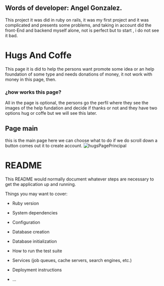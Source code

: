 ## Words of developer: Angel Gonzalez.
This project it was did in ruby on rails, it was my first project and it was complicated and presents some problems, and taking in account did the front-End and backend myself alone, not is perfect but  to start ,  i do not see it bad.

# Hugs And Coffe 

This page it is did to help the persons want promote some idea or an help foundation of some type and needs donations of money,  it not work with money in this page, then. 
### ¿how works this page?
All in the page is optional, the persons go the perfil where they see the images of the help fundation and decide if thanks or not and they have  two options hug or coffe but we will see this later.
## Page main 
this is the main page here we can choose what to do if we do scroll down a button comes out it to create account.
![hugsPagePrincipal](https://user-images.githubusercontent.com/58712435/96074804-87f7e780-0e77-11eb-9c59-4b1ba68c111d.jpg?raw=true "hugs and coffe")


# README

This README would normally document whatever steps are necessary to get the
application up and running.

Things you may want to cover:

* Ruby version

* System dependencies

* Configuration

* Database creation

* Database initialization

* How to run the test suite

* Services (job queues, cache servers, search engines, etc.)

* Deployment instructions

* ...

